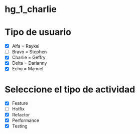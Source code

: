 # hg_1_charlie
# Tipo de usuario
- [X] Alfa = Raykel
- [ ] Bravo = Stephen 
- [X] Charlie = Geffry
- [X] Delta = Darianny
- [X] Echo = Manuel

# Seleccione el tipo de actividad
- [X] Feature
- [ ] Hotfix
- [X] Refactor
- [X] Performance
- [X] Testing
